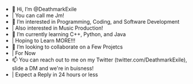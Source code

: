 - 👋 Hi, I’m @DeathmarkExile
- | You can call me Jm!
- 👀 I’m interested in Programming, Coding, and Software Development
- | Also interested in Music Production!
- 🌱 I’m currently learning C++, Python, and Java
- | Hoping to Learn MORE!!!
- 💞️ I’m looking to collaborate on a Few Projetcs
- | For Now
- 📫 You can reach out to me on my Twitter (twitter.com/DeathmarkExile), slide a DM and we're in buisness!
- | Expect a Reply in 24 hours or less

<!---
DeathmarkExile/DeathmarkExile is a ✨ special ✨ repository because its `README.md` (this file) appears on your GitHub profile.
You can click the Preview link to take a look at your changes.
--->
